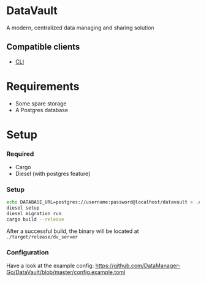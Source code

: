 # DataVault
A modern, centralized data managing and sharing solution

## Compatible clients
- [CLI](https://github.com/DataManager-Go/DataManagerCLI)

# Requirements
- Some spare storage
- A Postgres database

# Setup

### Required
- Cargo
- Diesel (with postgres feature)

### Setup
```bash
echo DATABASE_URL=postgres://username:password@localhost/datavault > .env
diesel setup
diesel migration run
cargo build --release
```
After a successful build, the binary will be located at `./target/release/dv_server`<br>

### Configuration
Have a look at the example config: https://github.com/DataManager-Go/DataVault/blob/master/config.example.toml
